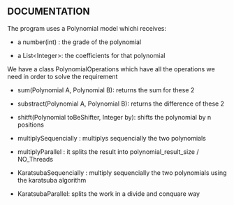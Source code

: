 DOCUMENTATION
-

The program uses a Polynomial model whichi receives:

- a number(int) : the grade of the polynomial

- a List\<Integer>: the coefficients for that polynomial



We have a class PolynomialOperations which have all 
the operations we need in order to solve the requirement

- sum(Polynomial A, Polynomial B): returns the sum for these 2

- substract(Polynomial A, Polynomial B): returns the difference of these 2

- shitft(Polynomial toBeShifter, Integer by): shifts the polynomial by n positions

- multiplySequencially : multiplys sequencially the two polynomials 

- multiplyParallel : it splits the result into polynomial_result_size / NO_Threads

- KaratsubaSequencially : multiply sequencially the two polynomials using the karatsuba algorithm

- KaratsubaParallel: splits the work in a divide and conquare way


